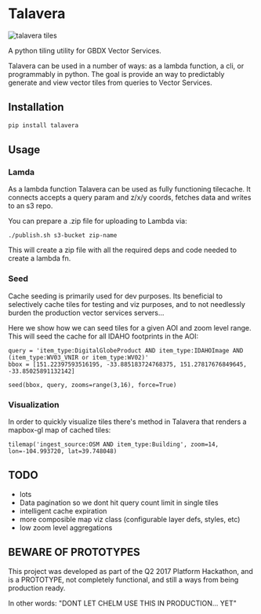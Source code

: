 # Talavera

![talavera tiles](http://www.lafuente.com/images/alternate/til217a.jpg "Pretty Tiles")

A python tiling utility for GBDX Vector Services. 

Talavera can be used in a number of ways: as a lambda function, a cli, or 
programmably in python. The goal is provide an way to predictably generate and view vector tiles 
from queries to Vector Services. 

## Installation

```python
pip install talavera
```

## Usage

### Lamda 

As a lambda function Talavera can be used as fully functioning tilecache. It connects accepts a query param and z/x/y coords, 
fetches data and writes to an s3 repo.

You can prepare a .zip file for uploading to Lambda via:

```
./publish.sh s3-bucket zip-name
```

This will create a zip file with all the required deps and code needed to create a lambda fn.

### Seed

Cache seeding is primarily used for dev purposes. Its beneficial to selectively cache tiles for testing and viz purposes, and to not
needlessly burden the production vector services servers...

Here we show how we can seed tiles for a given AOI and zoom level range. This will seed the cache for all IDAHO footprints in the AOI:

```
query = 'item_type:DigitalGlobeProduct AND item_type:IDAHOImage AND (item_type:WV03_VNIR or item_type:WV02)'
bbox = [151.22397593516195, -33.885183724768375, 151.27817676849645, -33.85025891132142] 

seed(bbox, query, zooms=range(3,16), force=True)
```


### Visualization

In order to quickly visualize tiles there's method in Talavera that renders a mapbox-gl map of cached tiles:

```
tilemap('ingest_source:OSM AND item_type:Building', zoom=14, lon=-104.993720, lat=39.748048)
```


## TODO

* lots
* Data pagination so we dont hit query count limit in single tiles
* intelligent cache expiration
* more composible map viz class (configurable layer defs, styles, etc)
* low zoom level aggregations


## BEWARE OF PROTOTYPES

This project was developed as part of the Q2 2017 Platform Hackathon, and is a PROTOTYPE, 
not completely functional, and still a ways from being production ready.

In other words: "DONT LET CHELM USE THIS IN PRODUCTION... YET"
